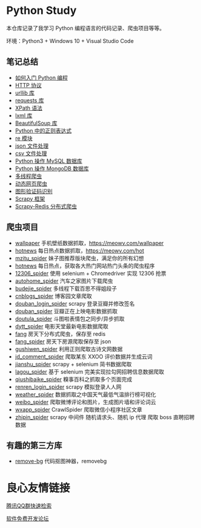 # Python Study

本仓库记录了我学习 Python 编程语言的代码记录、爬虫项目等等。

环境：Python3 + Windows 10 + Visual Studio Code

## 笔记总结

- [如何入门 Python 编程](https://meowv.com/post/2019/08/25/how-to-get-started-with-python/)
- [HTTP 协议](https://meowv.com/post/2019/07/01/http/)
- [urllib 库](https://meowv.com/post/2019/07/02/urllib/)
- [requests 库](https://meowv.com/post/2019/07/03/requests/)
- [XPath 语法](https://meowv.com/post/2019/07/04/xpath/)
- [lxml 库](https://meowv.com/post/2019/07/05/lxml/)
- [BeautifulSoup 库](https://meowv.com/post/2019/07/06/beautifulsoup/)
- [Python 中的正则表达式](https://meowv.com/post/2019/07/07/regex/)
- [re 模块](https://meowv.com/post/2019/07/08/python-re/)
- [json 文件处理](https://meowv.com/post/2019/07/09/json/)
- [csv 文件处理](https://meowv.com/post/2019/07/10/csv/)
- [Python 操作 MySQL 数据库](https://meowv.com/post/2019/07/11/pymysql/)
- [Python 操作 MongoDB 数据库](https://meowv.com/post/2019/07/12/pymongo/)
- [多线程爬虫](https://meowv.com/post/2019/07/13/multithreading/)
- [动态网页爬虫](https://meowv.com/post/2019/07/14/selenium/)
- [图形验证码识别](https://meowv.com/post/2019/07/15/pytesseract/)
- [Scrapy 框架](https://meowv.com/post/2019/07/16/scrapy/)
- [Scrapy-Redis 分布式爬虫](https://meowv.com/post/2019/07/17/scrapy-redis/)

## 爬虫项目

- [wallpaper](https://github.com/Meowv/py-study/tree/master/spider/wallpaper) 手机壁纸数据抓取，https://meowv.com/wallpaper
- [hotnews](https://github.com/Meowv/py-study/tree/master/spider/hotnews) 每日热点数据抓取，https://meowv.com/hot
- [mzitu_spider](https://github.com/Meowv/py-study/tree/master/spider/mzitu_spider) 妹子图推荐版块爬虫，满足你的所有幻想
- [hotnews](https://github.com/Meowv/py-study/tree/master/coding/hotnews) 每日热点，获取各大热门网站热门头条的爬虫程序
- [12306_spider](https://github.com/Meowv/py-study/tree/master/spider/12306_spider) 使用 selenium + Chromedriver 实现 12306 抢票
- [autohome_spider](https://github.com/Meowv/py-study/tree/master/spider/autohome_spider) 汽车之家图片下载爬虫
- [budejie_spider](https://github.com/Meowv/py-study/tree/master/spider/budejie_spider) 多线程下载百思不得姐段子
- [cnblogs_spider](https://github.com/Meowv/py-study/tree/master/spider/cnblogs_spider) 博客园文章爬取
- [douban_login_spider](https://github.com/Meowv/py-study/tree/master/spider/douban_login_spider) scrapy 登录豆瓣并修改签名
- [douban_spider](https://github.com/Meowv/py-study/tree/master/spider/doutula_spider) 豆瓣正在上映电影数据抓取
- [doutula_spider](https://github.com/Meowv/py-study/tree/master/spider/doutula_spider) 斗图啦表情包之同步/异步抓取
- [dytt_spider](https://github.com/Meowv/py-study/tree/master/spider/dytt_spider) 电影天堂最新电影数据爬取
- [fang](https://github.com/Meowv/py-study/tree/master/spider/fang) 房天下分布式爬虫，保存至 redis
- [fang_spider](https://github.com/Meowv/py-study/tree/master/spider/fang_spider) 房天下房源爬取保存至 json
- [gushiwen_spider](https://github.com/Meowv/py-study/tree/master/spider/gushiwen_spider) 利用正则爬取古诗文网数据
- [jd_comment_spider](https://github.com/Meowv/py-study/tree/master/spider/jd_comment_spider) 爬取某东 XXOO 评价数据并生成云词
- [jianshu_spider](https://github.com/Meowv/py-study/tree/master/spider/jianshu_spider) scrapy + selenium 简书数据爬取
- [lagou_spider](https://github.com/Meowv/py-study/tree/master/spider/lagou_spider) 基于 selenium 完美实现拉勾网招聘信息数据爬取
- [qiushibaike_spider](https://github.com/Meowv/py-study/tree/master/spider/qiushibaike_spider) 糗事百科之抓取多个页面完成
- [renren_login_spider](https://github.com/Meowv/py-study/tree/master/spider/renren_login_spider) scrapy 模拟登录人人网
- [weather_spider](https://github.com/Meowv/py-study/tree/master/spider/weather_spider) 数据抓取之中国天气最低气温排行榜可视化
- [weibo_spider](https://github.com/Meowv/py-study/tree/master/spider/weibo_spider) 爬取微博评论和图片，生成图片墙和评论词云
- [wxapp_spider](https://github.com/Meowv/py-study/tree/master/spider/wxapp_spider) CrawlSpider 爬取微信小程序社区文章
- [zhipin_spider](https://github.com/Meowv/py-study/tree/master/spider/zhipin_spider) scrapy 中间件 随机请求头、随机 ip 代理 爬取 boss 直聘招聘数据

## 有趣的第三方库

- [remove-bg](https://github.com/Meowv/py-study/tree/master/coding/remove-bg) 代码抠图神器，removebg


 # 良心友情链接

[腾讯QQ群快速检索](http://u.720life.cn/s/8cf73f7c)

[软件免费开发论坛](http://u.720life.cn/s/bbb01dc0)